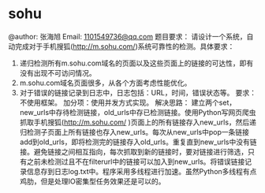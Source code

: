 # sohu
@author: 张海旭
Email: 1101549736@qq.com
题目要求：
请设计一个系统，自动完成对于手机搜狐(http://m.sohu.com/)系统可靠性的检测。具体要求：
1. 递归检测所有m.sohu.com域名的页面以及这些页面上的链接的可达性，即有没有出现不可访问情况。
2. m.sohu.com域名页面很多，从各个方面考虑性能优化。
3. 对于错误的链接记录到日志中，日志包括：URL，时间，错误状态等。
要求：不使用框架。 加分项：使用并发方式实现。
解决思路：
建立两个set，new_urls中存待检测链接，old_urls中存已检测链接。使用Python写网页爬虫抓取手机搜狐(http://m.sohu.com/ )页面上的所有链接存入new_urls，然后递归检测子页面上所有链接也存入new_urls。每次从new_urls中pop一条链接add到old_urls，即将检测完的链接存入old_urls。重复直到new_urls中没有链接。避免链接之间相互指向，每次抓取到新的链接时，要对链接进行筛选，只有之前未检测过且不在filterurl中的链接可以加入到new_urls。将错误链接记录信息存到日志log.txt中。程序采用多线程进行加速。虽然Python多线程有点鸡肋，但是处理IO密集型任务效果还是可以的。




